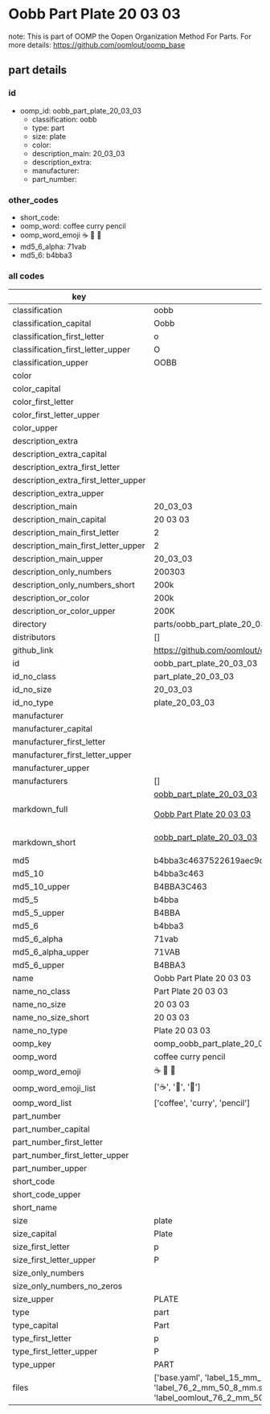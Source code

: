 # Oobb Part Plate 20 03 03  

note: This is part of OOMP the Oopen Organization Method For Parts. For more details: https://github.com/oomlout/oomp_base

##  part details





### id
* oomp_id: oobb_part_plate_20_03_03
  * classification: oobb
  * type: part
  * size: plate
  * color: 
  * description_main: 20_03_03
  * description_extra: 
  * manufacturer: 
  * part_number: 

### other_codes
* short_code: 
* oomp_word: coffee curry pencil
* oomp_word_emoji :coffee: :curry: :pencil:
* md5_6_alpha: 71vab
* md5_6: b4bba3

### all codes 
| key | value |  
| --- | --- |  
| classification | oobb |  
| classification_capital | Oobb |  
| classification_first_letter | o |  
| classification_first_letter_upper | O |  
| classification_upper | OOBB |  
| color |  |  
| color_capital |  |  
| color_first_letter |  |  
| color_first_letter_upper |  |  
| color_upper |  |  
| description_extra |  |  
| description_extra_capital |  |  
| description_extra_first_letter |  |  
| description_extra_first_letter_upper |  |  
| description_extra_upper |  |  
| description_main | 20_03_03 |  
| description_main_capital | 20 03 03 |  
| description_main_first_letter | 2 |  
| description_main_first_letter_upper | 2 |  
| description_main_upper | 20_03_03 |  
| description_only_numbers | 200303 |  
| description_only_numbers_short | 200k |  
| description_or_color | 200k |  
| description_or_color_upper | 200K |  
| directory | parts/oobb_part_plate_20_03_03 |  
| distributors | [] |  
| github_link | https://github.com/oomlout/oomlout_oomp_part_src/tree/main/parts/oobb_part_plate_20_03_03/working |  
| id | oobb_part_plate_20_03_03 |  
| id_no_class | part_plate_20_03_03 |  
| id_no_size | 20_03_03 |  
| id_no_type | plate_20_03_03 |  
| manufacturer |  |  
| manufacturer_capital |  |  
| manufacturer_first_letter |  |  
| manufacturer_first_letter_upper |  |  
| manufacturer_upper |  |  
| manufacturers | [] |  
| markdown_full | [oobb_part_plate_20_03_03](https://github.com/oomlout/oomlout_oomp_part_src/tree/main/parts/oobb_part_plate_20_03_03/working)<br>[](https://github.com/oomlout/oomlout_oomp_part_src/tree/main/parts/oobb_part_plate_20_03_03/working)<br>[Oobb Part Plate 20 03 03](https://github.com/oomlout/oomlout_oomp_part_src/tree/main/parts/oobb_part_plate_20_03_03/working)<br><br> |  
| markdown_short | [oobb_part_plate_20_03_03](https://github.com/oomlout/oomlout_oomp_part_src/tree/main/parts/oobb_part_plate_20_03_03/working)<br><br> |  
| md5 | b4bba3c4637522619aec9d676d016e4a |  
| md5_10 | b4bba3c463 |  
| md5_10_upper | B4BBA3C463 |  
| md5_5 | b4bba |  
| md5_5_upper | B4BBA |  
| md5_6 | b4bba3 |  
| md5_6_alpha | 71vab |  
| md5_6_alpha_upper | 71VAB |  
| md5_6_upper | B4BBA3 |  
| name | Oobb Part Plate 20 03 03 |  
| name_no_class | Part Plate 20 03 03 |  
| name_no_size | 20 03 03 |  
| name_no_size_short | 20 03 03 |  
| name_no_type | Plate 20 03 03 |  
| oomp_key | oomp_oobb_part_plate_20_03_03 |  
| oomp_word | coffee curry pencil |  
| oomp_word_emoji | :coffee: :curry: :pencil: |  
| oomp_word_emoji_list | [':coffee:', ':curry:', ':pencil:'] |  
| oomp_word_list | ['coffee', 'curry', 'pencil'] |  
| part_number |  |  
| part_number_capital |  |  
| part_number_first_letter |  |  
| part_number_first_letter_upper |  |  
| part_number_upper |  |  
| short_code |  |  
| short_code_upper |  |  
| short_name |  |  
| size | plate |  
| size_capital | Plate |  
| size_first_letter | p |  
| size_first_letter_upper | P |  
| size_only_numbers |  |  
| size_only_numbers_no_zeros |  |  
| size_upper | PLATE |  
| type | part |  
| type_capital | Part |  
| type_first_letter | p |  
| type_first_letter_upper | P |  
| type_upper | PART |  
| files | ['base.yaml', 'label_15_mm_30_mm.pdf', 'label_15_mm_30_mm.svg', 'label_76_2_mm_50_8_mm.pdf', 'label_76_2_mm_50_8_mm.svg', 'label_oomlout_76_2_mm_50_8_mm.pdf', 'label_oomlout_76_2_mm_50_8_mm.svg', 'readme.md', 'working.json', 'working.yaml'] |  
